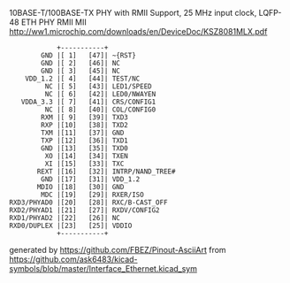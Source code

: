 10BASE-T/100BASE-TX PHY with RMII Support, 25 MHz input clock, LQFP-48
ETH PHY RMII MII
http://ww1.microchip.com/downloads/en/DeviceDoc/KSZ8081MLX.pdf


	            +-----------+
	        GND |[ 1]   [47]| ~{RST}
	        GND |[ 2]   [46]| NC
	        GND |[ 3]   [45]| NC
	    VDD_1.2 |[ 4]   [44]| TEST/NC
	         NC |[ 5]   [43]| LED1/SPEED
	         NC |[ 6]   [42]| LED0/NWAYEN
	   VDDA_3.3 |[ 7]   [41]| CRS/CONFIG1
	         NC |[ 8]   [40]| COL/CONFIG0
	        RXM |[ 9]   [39]| TXD3
	        RXP |[10]   [38]| TXD2
	        TXM |[11]   [37]| GND
	        TXP |[12]   [36]| TXD1
	        GND |[13]   [35]| TXD0
	         XO |[14]   [34]| TXEN
	         XI |[15]   [33]| TXC
	       REXT |[16]   [32]| INTRP/NAND_TREE#
	        GND |[17]   [31]| VDD_1.2
	       MDIO |[18]   [30]| GND
	        MDC |[19]   [29]| RXER/ISO
	RXD3/PHYAD0 |[20]   [28]| RXC/B-CAST_OFF
	RXD2/PHYAD1 |[21]   [27]| RXDV/CONFIG2
	RXD1/PHYAD2 |[22]   [26]| NC
	RXD0/DUPLEX |[23]   [25]| VDDIO
	            +-----------+


generated by https://github.com/FBEZ/Pinout-AsciiArt from https://github.com/ask6483/kicad-symbols/blob/master/Interface_Ethernet.kicad_sym